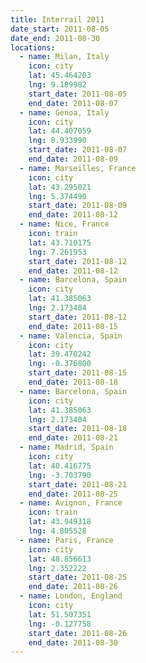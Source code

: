 ```yaml
---
title: Interrail 2011
date_start: 2011-08-05
date_end: 2011-08-30
locations:
  - name: Milan, Italy
    icon: city
    lat: 45.464203
    lng: 9.189982
    start_date: 2011-08-05
    end_date: 2011-08-07
  - name: Genoa, Italy
    icon: city
    lat: 44.407059
    lng: 8.933990
    start_date: 2011-08-07
    end_date: 2011-08-09
  - name: Marseilles, France
    icon: city
    lat: 43.295021
    lng: 5.374490
    start_date: 2011-08-09
    end_date: 2011-08-12
  - name: Nice, France
    icon: train
    lat: 43.710175
    lng: 7.261953
    start_date: 2011-08-12
    end_date: 2011-08-12
  - name: Barcelona, Spain
    icon: city
    lat: 41.385063
    lng: 2.173404
    start_date: 2011-08-12
    end_date: 2011-08-15
  - name: Valencia, Spain
    icon: city
    lat: 39.470242
    lng: -0.376800
    start_date: 2011-08-15
    end_date: 2011-08-18
  - name: Barcelona, Spain
    icon: city
    lat: 41.385063
    lng: 2.173404
    start_date: 2011-08-18
    end_date: 2011-08-21
  - name: Madrid, Spain
    icon: city
    lat: 40.416775
    lng: -3.703790
    start_date: 2011-08-21
    end_date: 2011-08-25
  - name: Avignon, France
    icon: train
    lat: 43.949318
    lng: 4.805528
  - name: Paris, France
    icon: city
    lat: 48.856613
    lng: 2.352222
    start_date: 2011-08-25
    end_date: 2011-08-26
  - name: London, England
    icon: city
    lat: 51.507351
    lng: -0.127758
    start_date: 2011-08-26
    end_date: 2011-08-30
---
```

